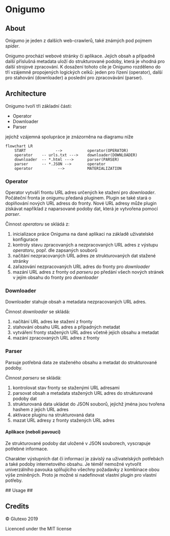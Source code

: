 # Onigumo #

## About ##

Onigumo je jeden z dalších web-crawlerů, také známých pod pojmem _spider_.

Onigumo prochází webové stránky či aplikace. Jejich obsah a případně další příslušná metadata uloží do strukturované podoby, která je vhodná pro další strojové zpracování. K dosažení tohoto cíle je Onigumo rozděleno do tří vzájemně propojených logických celků: jeden pro řízení (operator), další pro stahování (downloader) a poslední pro zpracovávání (parser).

## Architecture ##

Onigumo tvoří tři základní části:
* Operator
* Downloader
* Parser

jejichž vzájemná spolupráce je znázorněna na diagramu níže

```mermaid
flowchart LR
    START             -->           operator(OPERATOR)
    operator    -- urls.txt --->    downloader(DOWNLOADER)
    downloader  -- *.html --->      parser(PARSER)
    parser      -- *.JSON -->       operator
    operator           -->          MATERIALIZATION
```

### Operator ###

Operator vytváří frontu URL adres určených ke stažení pro _downloader_. Počáteční fronta je onigumu předaná pluginem. Plugin se také stará o doplňování nových URL adress do fronty. Nové URL adresy může plugin získávat například z naparsované podoby dat, která je vytvořena pomocí _parser_.

Činnost _operatoru_ se skládá z:
1. inicializace práce Oniguma na dané aplikaci na základě uživatelské
konfigurace
2. kontroly stavu zpracovaných a nezpracovaných URL adres z výstupu
_operatoru_, popř. dle zapsaných souborů
3. načítání nezpracovaných URL adres ze strukturovaných dat stažené stránky
4. zařazování nezpracovaných URL adres do fronty pro _downloader_
5. mazání URL adres z fronty od _parseru_ po předání všech nových stránek
v jejím obsahu do fronty pro _downloader_

### Downloader ###

Downloader stahuje obsah a metadata nezpracovaných URL adres.

Činnost _downloader_ se skládá:

1. načítání URL adres ke stažení z fronty
2. stahování obsahu URL adres a případných metadat
4. vytváření fronty stažených URL adres včetně jejich obsahu a metadat
3. mazání zpracovaných URL adres z fronty

### Parser ###

Parsuje potřebná data ze staženého obsahu a metadat do strukturované podoby.

Činnost _parseru_ se skládá:

1. kontrolovat stav fronty se staženými URL adresami
2. parsovat obsah a metadata stažených URL adres do strukturované podoby dat
3. strukturovaná data ukládat do JSON souborů, jejichž jména jsou tvořena
hashem z jejich URL adres
4. aktivace pluginu na strukturovaná data
5. mazat URL adresy z fronty stažených URL adres

#### Aplikace (neboli pavouci) ####

Ze strukturované podoby dat uložené v JSON souborech, vyscrapuje potřebné informace.

Charakter výstupních dat či informací je závislý na uživatelských potřebách a také podoby internetového obsahu. Je téměř nemožné vytvořit univerzálního pavouka splňujícího všechny požadavky z kombinace obou výše zmíněných. Proto je možné si nadefinovat vlastní plugin pro vlastní potřeby.

## Usage ##

## Credits ##

© Glutexo 2019

Licenced under the MIT license
